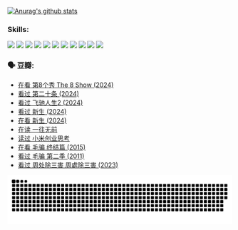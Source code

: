 
[![Anurag's github stats](https://github-readme-stats.vercel.app/api?username=w940853815)](https://github.com/anuraghazra/github-readme-stats)

### Skills:

<code><img height="32" src="https://cdn.jsdelivr.net/npm/simple-icons@v5/icons/python.svg"></code>
<code><img height="32" src="https://cdn.jsdelivr.net/npm/simple-icons@v5/icons/javascript.svg"></code>
<code><img height="32" src="https://cdn.jsdelivr.net/npm/simple-icons@v5/icons/django.svg"></code>
<code><img height="32" src="https://cdn.jsdelivr.net/npm/simple-icons@v5/icons/flask.svg"></code>
<code><img height="32" src="https://cdn.jsdelivr.net/npm/simple-icons@v5/icons/vuetify.svg"></code>
<code><img height="32" src="https://cdn.jsdelivr.net/npm/simple-icons@v5/icons/git.svg"></code>
<code><img height="32" src="https://cdn.jsdelivr.net/npm/simple-icons@v5/icons/docker.svg"></code>
<code><img height="32" src="https://cdn.jsdelivr.net/npm/simple-icons@v5/icons/postgresql.svg"></code>
<code><img height="32" src="https://cdn.jsdelivr.net/npm/simple-icons@v5/icons/elasticsearch.svg"></code>
<code><img height="32" src="https://cdn.jsdelivr.net/npm/simple-icons@v5/icons/macos.svg"></code>
<code><img height="32" src="https://cdn.jsdelivr.net/npm/simple-icons@v5/icons/linux.svg"></code>

### 🗣 豆瓣:

<!-- DOUBAN-ACTIVITIES:START -->
- [在看 第8个秀 The 8 Show‎ (2024)](https://www.douban.com/people/136069238/status/4619801154/?_i=16912999)
- [看过 第二十条‎ (2024)](https://www.douban.com/people/136069238/status/4618624208/?_i=16912999)
- [看过 飞驰人生2‎ (2024)](https://www.douban.com/people/136069238/status/4616048805/?_i=16912999)
- [看过 新生‎ (2024)](https://www.douban.com/people/136069238/status/4612373431/?_i=16912999)
- [在看 新生‎ (2024)](https://www.douban.com/people/136069238/status/4607441062/?_i=16912999)
- [在读 一往无前](https://www.douban.com/people/136069238/status/4590507310/?_i=16913000)
- [读过 小米创业思考](https://www.douban.com/people/136069238/status/4590506983/?_i=16913000)
- [在看 毛骗 终结篇‎ (2015)](https://www.douban.com/people/136069238/status/4581971924/?_i=16913000)
- [看过 毛骗 第二季‎ (2011)](https://www.douban.com/people/136069238/status/4581971810/?_i=16913000)
- [看过 周处除三害 周處除三害‎ (2023)](https://www.douban.com/people/136069238/status/4575646701/?_i=16913000)
<!-- DOUBAN-ACTIVITIES:END -->


![Snake animation](https://raw.githubusercontent.com/w940853815/w940853815/output/github-contribution-grid-snake.svg)

<!--
**w940853815/w940853815** is a ✨ _special_ ✨ repository because its `README.md` (this file) appears on your GitHub profile.

Here are some ideas to get you started:

- 🔭 I’m currently working on ...
- 🌱 I’m currently learning ...
- 👯 I’m looking to collaborate on ...
- 🤔 I’m looking for help with ...
- 💬 Ask me about ...
- 📫 How to reach me: ...
- 😄 Pronouns: ...
- ⚡ Fun fact: ...
-->
